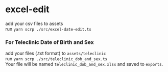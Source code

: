 # excel-edit

add your csv files to assets\
run `yarn scrp ./src/excel-date-edit.ts`

### For Teleclinic Date of Birth and Sex

add your files (.txt format) to `assets/teleclinic`\
run `yarn scrp ./src/teleclinic_dob_and_sex.ts`\
Your file will be named `teleclinic_dob_and_sex.xlsx` and saved to `exports`.
